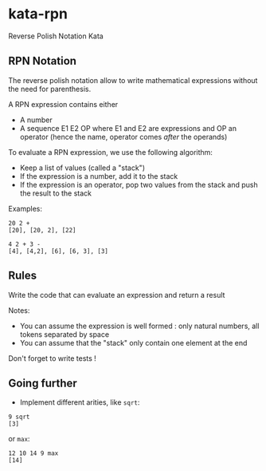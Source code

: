 # kata-rpn
Reverse Polish Notation Kata

## RPN Notation

The reverse polish notation allow to write mathematical expressions without the need for parenthesis.

A RPN expression contains either

* A number
* A sequence E1 E2 OP where E1 and E2 are expressions and OP an operator (hence the name, operator
  comes *after* the operands)

To evaluate a RPN expression, we use the following algorithm:

* Keep a list of values (called a "stack")
* If the expression is a number, add it to the stack 
* If the expression is an operator, pop two values from the stack and push the result to the stack

Examples:

```
20 2 +
[20], [20, 2], [22]

4 2 + 3 - 
[4], [4,2], [6], [6, 3], [3]
``` 

## Rules

Write the code that can evaluate an expression and return a result

Notes:
* You can assume the expression is well formed : only natural numbers, all tokens separated by space
* You can assume that the "stack" only contain one element at the end

Don't forget to write tests !

## Going further

* Implement different arities, like `sqrt`:

```
9 sqrt
[3]
``` 

or `max`:

```
12 10 14 9 max
[14]
```
